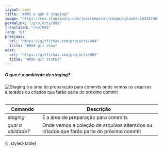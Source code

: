 ```yaml
---
layout: post
title: '#005 o que é staging?'
image: "https://res.cloudinary.com/jesstemporal/image/upload/v1642878670/gitfichas/pt/005/thumbnail_bsrqyq.jpg"
permalink: "/projects/005"
translated: "/en/005"
lang: "pt"
previous:
  url: "https://gitfichas.com/projects/004"
  title: "#004 git show"
next:
  url: "https://gitfichas.com/projects/006"
  title: "#006 git status"
---
```

##### O que é o ambiente de staging?

<img alt="Staging é a área de preparação para commits onde vemos os arquivos alterados ou criados que farão parte do próximo commit" src="https://res.cloudinary.com/jesstemporal/image/upload/v1642878670/gitfichas/pt/005/full_ctdvfi.jpg"><br><br>

| Comando | Descrição |
|---------|-------------|
| _staging_ | É a área de preparação para commits |
| _qual a utilidade?_ | Onde vemos a coleção de arquivos alterados ou criados que farão parte do próximo commit |
{: .styled-table}

